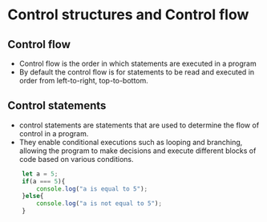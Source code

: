 # Control structures and Control flow

## Control flow
- Control flow is the order in which statements are executed in a program
- By default the control flow is for statements to be read and executed in order from left-to-right, top-to-bottom.

## Control statements
- control statements are statements that are used to determine the flow of control in a program.
- They enable conditional executions such as looping and branching, allowing the program to make decisions and execute different blocks of code based on various conditions.

```javascript
    let a = 5;
    if(a === 5){
        console.log("a is equal to 5");
    }else{
        console.log("a is not equal to 5");
    }
```
